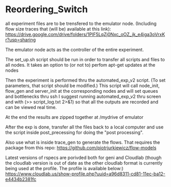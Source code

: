 # Reordering_Switch
all experiment files are to be trensfered to the emulator node.
(Including flow size traces that (will be) available at this link):
https://drive.google.com/drive/folders/1PlF5LqZj0Nxc_oOZ_jk_e4iga3oVrxKr?usp=sharing

The emulator node acts as the controller of the entire experiment.

The set_up.sh script should be run in order to transfer all scripts and files to all nodes. It takes an option to (or not to) perfom apt-get updates at the nodes

Then the experiment is performed thru the automated_exp_v2 script. (To set parameters, that script should be modified.)
This script will call node_init, flow_gen and server_init at the corresponding nodes and will set queues and bottlenecks thru ssh
I suggest running automated_exp_v2 thru screen and with (>> script_log.txt 2>&1) so that all the outputs are recorded and can be viewed real time.

At the end the results are zipped together at /mydrive of emulator

After the exp is done, transfer all the files back to a local computer and use the script inside post_precessing for doing the "post processing".

Also use what is inside trace_gen to generate the flows. That requires the package from this repo:
https://github.com/piotrjurkiewicz/flow-models



Latest versions of rspecs are porivded both for geni and Cloudlab
(though the cloudlab version is out of date as the other cloudlab format is currently being used at the profile. The profile is available below:)
https://www.cloudlab.us/show-profile.php?uuid=a96d8311-cd81-11ec-ba12-e4434b2381fc
